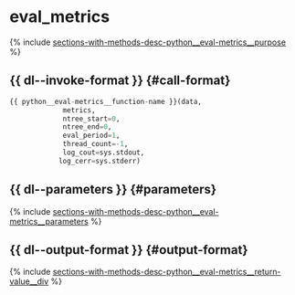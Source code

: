 # eval_metrics

{% include [sections-with-methods-desc-python__eval-metrics__purpose](../_includes/work_src/reusage/python__eval-metrics__purpose.md) %}


## {{ dl--invoke-format }} {#call-format}

```python
{{ python__eval-metrics__function-name }}(data,
             metrics,
             ntree_start=0,
             ntree_end=0,
             eval_period=1,
             thread_count=-1,
             log_cout=sys.stdout,
            log_cerr=sys.stderr)
```

## {{ dl--parameters }} {#parameters}

{% include [sections-with-methods-desc-python__eval-metrics__parameters](../_includes/work_src/reusage/python__eval-metrics__parameters.md) %}

## {{ dl--output-format }} {#output-format}

{% include [sections-with-methods-desc-python__eval-metrics__return-value__div](../_includes/work_src/reusage/python__eval-metrics__return-value__div.md) %}

